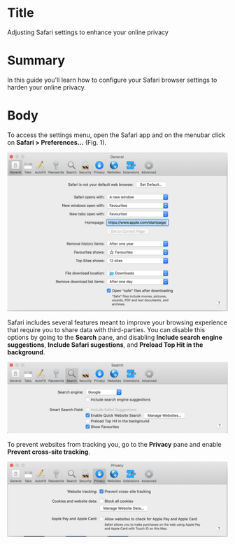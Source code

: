 # Title #
Adjusting Safari settings to enhance your online privacy

# Summary #
In this guide you'll learn how to configure your Safari browser settings to harden your online
privacy.

# Body #
To access the settings menu, open the Safari app and on the menubar click on **Safari > Preferences...** (Fig. 1).

![Fig. 1: Safari preferences](../images/Safari/preferences.jpg?raw=true)

Safari includes several features meant to improve your browsing experience that require you to share data with
third-parties. You can disable this options by going to the **Search** pane, and disabling **Include search engine
suggestions**, **Include Safari sugestions**, and **Preload Top Hit in the background**.

![Fig. 2: Search settings](../images/Safari/settings-search.jpg?raw=true)

To prevent websites from tracking you, go to the **Privacy** pane and enable **Prevent cross-site tracking**.

![Fig. 3: Privacy settings](../images/Safari/settings-privacy.jpg?raw=true)

